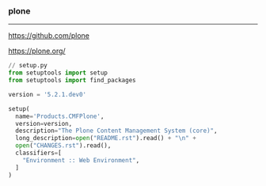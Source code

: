 ### plone
---
https://github.com/plone

https://plone.org/

```py
// setup.py
from setuptools import setup
from setuptools import find_packages

version = '5.2.1.dev0'

setup(
  name='Products.CMFPlone',
  version=version,
  description="The Plone Content Management System (core)",
  long_description=open("README.rst").read() + "\n" +
  open("CHANGES.rst").read(),
  classifiers=[
    "Environment :: Web Environment",
  ]
)
```

```
```

```
```


